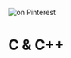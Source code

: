 ![](https://i.pinimg.com/564x/92/dc/3b/92dc3b9f726e14ecb875f0bf3a2c71ae.jpg "on Pinterest")

# C & C++